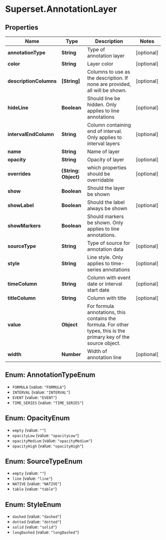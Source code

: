 # Superset.AnnotationLayer

## Properties
Name | Type | Description | Notes
------------ | ------------- | ------------- | -------------
**annotationType** | **String** | Type of annotation layer | [optional] 
**color** | **String** | Layer color | [optional] 
**descriptionColumns** | **[String]** | Columns to use as the description. If none are provided, all will be shown. | [optional] 
**hideLine** | **Boolean** | Should line be hidden. Only applies to line annotations | [optional] 
**intervalEndColumn** | **String** | Column containing end of interval. Only applies to interval layers | [optional] 
**name** | **String** | Name of layer | 
**opacity** | **String** | Opacity of layer | [optional] 
**overrides** | **{String: Object}** | which properties should be overridable | [optional] 
**show** | **Boolean** | Should the layer be shown | 
**showLabel** | **Boolean** | Should the label always be shown | [optional] 
**showMarkers** | **Boolean** | Should markers be shown. Only applies to line annotations. | 
**sourceType** | **String** | Type of source for annotation data | [optional] 
**style** | **String** | Line style. Only applies to time-series annotations | [optional] 
**timeColumn** | **String** | Column with event date or interval start date | [optional] 
**titleColumn** | **String** | Column with title | [optional] 
**value** | **Object** | For formula annotations, this contains the formula. For other types, this is the primary key of the source object. | 
**width** | **Number** | Width of annotation line | [optional] 

<a name="AnnotationTypeEnum"></a>
## Enum: AnnotationTypeEnum

* `FORMULA` (value: `"FORMULA"`)
* `INTERVAL` (value: `"INTERVAL"`)
* `EVENT` (value: `"EVENT"`)
* `TIME_SERIES` (value: `"TIME_SERIES"`)


<a name="OpacityEnum"></a>
## Enum: OpacityEnum

* `empty` (value: `""`)
* `opacityLow` (value: `"opacityLow"`)
* `opacityMedium` (value: `"opacityMedium"`)
* `opacityHigh` (value: `"opacityHigh"`)


<a name="SourceTypeEnum"></a>
## Enum: SourceTypeEnum

* `empty` (value: `""`)
* `line` (value: `"line"`)
* `NATIVE` (value: `"NATIVE"`)
* `table` (value: `"table"`)


<a name="StyleEnum"></a>
## Enum: StyleEnum

* `dashed` (value: `"dashed"`)
* `dotted` (value: `"dotted"`)
* `solid` (value: `"solid"`)
* `longDashed` (value: `"longDashed"`)

